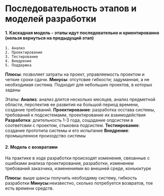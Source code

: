 # Последовательность этапов и моделей разработки
#### 1. Каскадная модель - этапы идут последовательно и ориентированно (нельзя вернуться на предыдущий этап)
	1. Анализ
	2. Проектирование
	3. Тестирование
	4. Внедрение
	5. Поддержка
**Плюсы**: позволяет затраты на проект, управляемость проектом и четкие сроки сдачи.
**Минусы**: отсутсвие гибкости; задуманная, а не необходимая система.
Подходит для небольших проектов, в которых заданы

Этапы:
**Анализ**: анализ длится несколько месяцев, анализ предметной области, перспектив ее развития на большой период времени, создание требований. 
**Проектирование**: разработка осстава системы, требований к подсистемамм, проектирование их взаимодействия
**Разработка**: длительность 1-3 года, сощздание опдсистем в соответсвии с проектом, стыковка подсистем.
**Тестиирование**: создание прототипа системы и его испытание
**Внедрение**: промышленное произодство системы

#### 2. Модель с возвратами
На практике в ходе разработки происходят изменения, связанные с ошибками анализа проектирования, разработки, измененем требований заказчика, изменениями во внешней среде, конъюктуре

**Плюсы**: выше шансы получить необзодиму систему, гибкость разработки
**Минусы**:неизвестно, сколько потребуется возвратов, тое есть времени средств.
